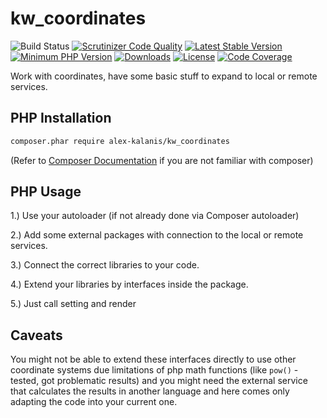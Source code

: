 kw_coordinates
==============

![Build Status](https://github.com/alex-kalanis/kw_coordinates/actions/workflows/code_checks.yml/badge.svg)
[![Scrutinizer Code Quality](https://scrutinizer-ci.com/g/alex-kalanis/kw_coordinates/badges/quality-score.png?b=master)](https://scrutinizer-ci.com/g/alex-kalanis/kw_coordinates/?branch=master)
[![Latest Stable Version](https://poser.pugx.org/alex-kalanis/kw_coordinates/v/stable.svg?v=1)](https://packagist.org/packages/alex-kalanis/kw_coordinates)
[![Minimum PHP Version](https://img.shields.io/badge/php-%3E%3D%207.4-8892BF.svg)](https://php.net/)
[![Downloads](https://img.shields.io/packagist/dt/alex-kalanis/kw_coordinates.svg?v1)](https://packagist.org/packages/alex-kalanis/kw_coordinates)
[![License](https://poser.pugx.org/alex-kalanis/kw_coordinates/license.svg?v=1)](https://packagist.org/packages/alex-kalanis/kw_coordinates)
[![Code Coverage](https://scrutinizer-ci.com/g/alex-kalanis/kw_coordinates/badges/coverage.png?b=master&v=1)](https://scrutinizer-ci.com/g/alex-kalanis/kw_coordinates/?branch=master)

Work with coordinates, have some basic stuff to expand to local or remote services.

## PHP Installation

```bash
composer.phar require alex-kalanis/kw_coordinates
```

(Refer to [Composer Documentation](https://github.com/composer/composer/blob/master/doc/00-intro.md#introduction) if you are not
familiar with composer)


## PHP Usage

1.) Use your autoloader (if not already done via Composer autoloader)

2.) Add some external packages with connection to the local or remote services.

3.) Connect the correct libraries to your code.

4.) Extend your libraries by interfaces inside the package.

5.) Just call setting and render

## Caveats

You might not be able to extend these interfaces directly to use other coordinate systems
due limitations of php math functions (like ```pow()``` - tested, got problematic results)
and you might need the external service that calculates the results in another language and
here comes only adapting the code into your current one.
